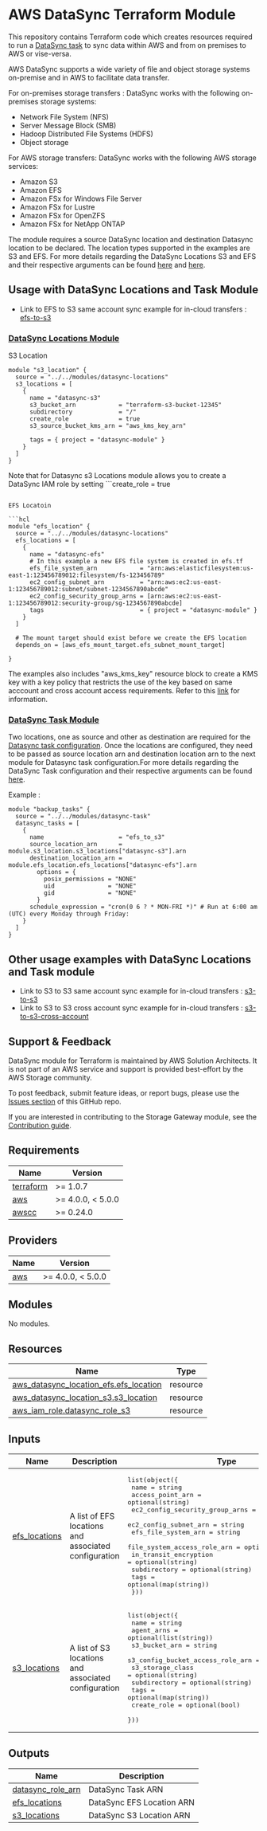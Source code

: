 <!-- BEGIN_TF_DOCS -->
# AWS DataSync Terraform Module

This repository contains Terraform code which creates resources required to run a [DataSync task](https://https://aws.amazon.com/datasync/) to sync data within AWS and from on premises to AWS or vise-versa.

AWS DataSync supports a wide variety of file and object storage systems on-premise and in AWS to facilitate data transfer.

For on-premises storage transfers : DataSync works with the following on-premises storage systems:

- Network File System (NFS)
- Server Message Block (SMB)
- Hadoop Distributed File Systems (HDFS)
- Object storage

For AWS storage transfers: DataSync works with the following AWS storage services:

- Amazon S3
- Amazon EFS
- Amazon FSx for Windows File Server
- Amazon FSx for Lustre
- Amazon FSx for OpenZFS
- Amazon FSx for NetApp ONTAP

The module requires a source DataSync location and destination Datasync location to be declared. The location types supported in the examples are S3 and EFS. For more details regarding the DataSync Locations S3 and EFS and their respective arguments can be found [here](https://registry.terraform.io/providers/hashicorp/aws/latest/docs/resources/datasync_location_s3.html) and [here](https://registry.terraform.io/providers/hashicorp/aws/latest/docs/resources/datasync_location_efs).

## Usage with DataSync Locations and Task Module

- Link to EFS to S3 same account sync example for in-cloud transfers : [efs-to-s3](examples/efs-to-s3/)

### [DataSync Locations Module](modules/datasync-locations/)

S3 Location

```hcl
module "s3_location" {
  source = "../../modules/datasync-locations"
  s3_locations = [
    {
      name = "datasync-s3"
      s3_bucket_arn            = "terraform-s3-bucket-12345"
      subdirectory             = "/"
      create_role              = true
      s3_source_bucket_kms_arn = "aws_kms_key_arn"

      tags = { project = "datasync-module" }
    }
  ]
}
```

Note that for Datasync s3 Locations module allows you to create a DataSync IAM role by setting ```create_role = true
```. This IAM role has the required [S3 permissions](https://docs.aws.amazon.com/datasync/latest/userguide/create-s3-location.html#create-role-manually) allowing DataSync service to seamlessly access the S3 bucket.

EFS Locatoin

```hcl
module "efs_location" {
  source = "../../modules/datasync-locations"
  efs_locations = [
    {
      name = "datasync-efs"
      # In this example a new EFS file system is created in efs.tf
      efs_file_system_arn            = "arn:aws:elasticfilesystem:us-east-1:123456789012:filesystem/fs-123456789"
      ec2_config_subnet_arn          = "arn:aws:ec2:us-east-1:123456789012:subnet/subnet-1234567890abcde"
      ec2_config_security_group_arns = [arn:aws:ec2:us-east-1:123456789012:security-group/sg-1234567890abcde]
      tags                           = { project = "datasync-module" }
    }
  ]

  # The mount target should exist before we create the EFS location
  depends_on = [aws_efs_mount_target.efs_subnet_mount_target]

}
```

The examples also includes "aws\_kms\_key" resource block to create a KMS key with a key policy that restricts the use of the key based on same acccount and cross account access requirements. Refer to this [link](https://docs.aws.amazon.com/kms/latest/developerguide/key-policies.html) for information.

### [DataSync Task Module](modules/datasync-task/)

Two locations, one as source and other as destination are required for the [Datasync task configuration](https://docs.aws.amazon.com/datasync/latest/userguide/create-task-how-to.html). Once the locations are configured, they need to be passed as source location arn and destination location arn to the next module for Datasync task configuration.For more details regarding the DataSync Task configuration and their respective arguments can be found [here](https://registry.terraform.io/providers/hashicorp/aws/latest/docs/resources/datasync_task).

  Example :

```hcl
module "backup_tasks" {
  source = "../../modules/datasync-task"
  datasync_tasks = [
    {
      name                     = "efs_to_s3"
      source_location_arn      = module.s3_location.s3_locations["datasync-s3"].arn
      destination_location_arn = module.efs_location.efs_locations["datasync-efs"].arn
        options = {
          posix_permissions = "NONE"
          uid               = "NONE"
          gid               = "NONE"
        }
      schedule_expression = "cron(0 6 ? * MON-FRI *)" # Run at 6:00 am (UTC) every Monday through Friday:
    }
  ]
}
```

## Other usage examples with DataSync Locations and Task module

- Link to S3 to S3 same account sync example for in-cloud transfers : [s3-to-s3](examples/s3-to-s3/)
- Link to S3 to S3 cross account sync example for in-cloud transfers : [s3-to-s3-cross-account](examples/s3-to-s3-cross-account/)

## Support & Feedback

DataSync module for Terraform is maintained by AWS Solution Architects. It is not part of an AWS service and support is provided best-effort by the AWS Storage community.

To post feedback, submit feature ideas, or report bugs, please use the [Issues section](https://github.com/aws-ia/terraform-aws-datasync/pulls) of this GitHub repo.

If you are interested in contributing to the Storage Gateway module, see the [Contribution guide](https://github.com/aws-ia/terraform-aws-datasync/blob/dev/CONTRIBUTING.md).

## Requirements

| Name | Version |
|------|---------|
| <a name="requirement_terraform"></a> [terraform](#requirement\_terraform) | >= 1.0.7 |
| <a name="requirement_aws"></a> [aws](#requirement\_aws) | >= 4.0.0, < 5.0.0 |
| <a name="requirement_awscc"></a> [awscc](#requirement\_awscc) | >= 0.24.0 |

## Providers

| Name | Version |
|------|---------|
| <a name="provider_aws"></a> [aws](#provider\_aws) | >= 4.0.0, < 5.0.0 |

## Modules

No modules.

## Resources

| Name | Type |
|------|------|
| [aws_datasync_location_efs.efs_location](https://registry.terraform.io/providers/hashicorp/aws/latest/docs/resources/datasync_location_efs) | resource |
| [aws_datasync_location_s3.s3_location](https://registry.terraform.io/providers/hashicorp/aws/latest/docs/resources/datasync_location_s3) | resource |
| [aws_iam_role.datasync_role_s3](https://registry.terraform.io/providers/hashicorp/aws/latest/docs/resources/iam_role) | resource |

## Inputs

| Name | Description | Type | Default | Required |
|------|-------------|------|---------|:--------:|
| <a name="input_efs_locations"></a> [efs\_locations](#input\_efs\_locations) | A list of EFS locations and associated configuration | <pre>list(object({<br>    name                           = string<br>    access_point_arn               = optional(string)<br>    ec2_config_security_group_arns = list(string)<br>    ec2_config_subnet_arn          = string<br>    efs_file_system_arn            = string<br>    file_system_access_role_arn    = optional(string)<br>    in_transit_encryption          = optional(string)<br>    subdirectory                   = optional(string)<br>    tags                           = optional(map(string))<br>  }))</pre> | `[]` | no |
| <a name="input_s3_locations"></a> [s3\_locations](#input\_s3\_locations) | A list of S3 locations and associated configuration | <pre>list(object({<br>    name                             = string<br>    agent_arns                       = optional(list(string))<br>    s3_bucket_arn                    = string<br>    s3_config_bucket_access_role_arn = optional(string)<br>    s3_storage_class                 = optional(string)<br>    subdirectory                     = optional(string)<br>    tags                             = optional(map(string))<br>    create_role                      = optional(bool)<br>  }))</pre> | `[]` | no |

## Outputs

| Name | Description |
|------|-------------|
| <a name="output_datasync_role_arn"></a> [datasync\_role\_arn](#output\_datasync\_role\_arn) | DataSync Task ARN |
| <a name="output_efs_locations"></a> [efs\_locations](#output\_efs\_locations) | DataSync EFS Location ARN |
| <a name="output_s3_locations"></a> [s3\_locations](#output\_s3\_locations) | DataSync S3 Location ARN |
<!-- END_TF_DOCS -->